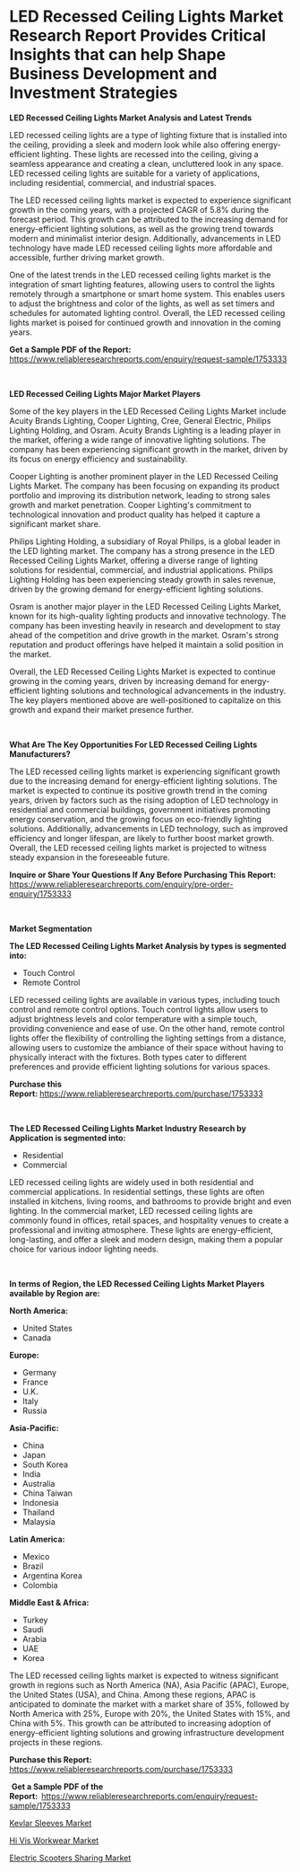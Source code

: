 <p><h1>LED Recessed Ceiling Lights Market Research Report Provides Critical Insights that can help Shape Business Development and Investment Strategies</h1></p><p><strong>LED Recessed Ceiling Lights Market Analysis and Latest Trends</strong></p>
<p><p>LED recessed ceiling lights are a type of lighting fixture that is installed into the ceiling, providing a sleek and modern look while also offering energy-efficient lighting. These lights are recessed into the ceiling, giving a seamless appearance and creating a clean, uncluttered look in any space. LED recessed ceiling lights are suitable for a variety of applications, including residential, commercial, and industrial spaces.</p><p>The LED recessed ceiling lights market is expected to experience significant growth in the coming years, with a projected CAGR of 5.8% during the forecast period. This growth can be attributed to the increasing demand for energy-efficient lighting solutions, as well as the growing trend towards modern and minimalist interior design. Additionally, advancements in LED technology have made LED recessed ceiling lights more affordable and accessible, further driving market growth.</p><p>One of the latest trends in the LED recessed ceiling lights market is the integration of smart lighting features, allowing users to control the lights remotely through a smartphone or smart home system. This enables users to adjust the brightness and color of the lights, as well as set timers and schedules for automated lighting control. Overall, the LED recessed ceiling lights market is poised for continued growth and innovation in the coming years.</p></p>
<p><strong>Get a Sample PDF of the Report:&nbsp;</strong> <a href="https://www.reliableresearchreports.com/enquiry/request-sample/1753333">https://www.reliableresearchreports.com/enquiry/request-sample/1753333</a></p>
<p>&nbsp;</p>
<p><strong>LED Recessed Ceiling Lights Major Market Players</strong></p>
<p><p>Some of the key players in the LED Recessed Ceiling Lights Market include Acuity Brands Lighting, Cooper Lighting, Cree, General Electric, Philips Lighting Holding, and Osram. Acuity Brands Lighting is a leading player in the market, offering a wide range of innovative lighting solutions. The company has been experiencing significant growth in the market, driven by its focus on energy efficiency and sustainability.</p><p>Cooper Lighting is another prominent player in the LED Recessed Ceiling Lights Market. The company has been focusing on expanding its product portfolio and improving its distribution network, leading to strong sales growth and market penetration. Cooper Lighting's commitment to technological innovation and product quality has helped it capture a significant market share.</p><p>Philips Lighting Holding, a subsidiary of Royal Philips, is a global leader in the LED lighting market. The company has a strong presence in the LED Recessed Ceiling Lights Market, offering a diverse range of lighting solutions for residential, commercial, and industrial applications. Philips Lighting Holding has been experiencing steady growth in sales revenue, driven by the growing demand for energy-efficient lighting solutions.</p><p>Osram is another major player in the LED Recessed Ceiling Lights Market, known for its high-quality lighting products and innovative technology. The company has been investing heavily in research and development to stay ahead of the competition and drive growth in the market. Osram's strong reputation and product offerings have helped it maintain a solid position in the market.</p><p>Overall, the LED Recessed Ceiling Lights Market is expected to continue growing in the coming years, driven by increasing demand for energy-efficient lighting solutions and technological advancements in the industry. The key players mentioned above are well-positioned to capitalize on this growth and expand their market presence further.</p></p>
<p>&nbsp;</p>
<p><strong>What Are The Key Opportunities For LED Recessed Ceiling Lights Manufacturers?</strong></p>
<p><p>The LED recessed ceiling lights market is experiencing significant growth due to the increasing demand for energy-efficient lighting solutions. The market is expected to continue its positive growth trend in the coming years, driven by factors such as the rising adoption of LED technology in residential and commercial buildings, government initiatives promoting energy conservation, and the growing focus on eco-friendly lighting solutions. Additionally, advancements in LED technology, such as improved efficiency and longer lifespan, are likely to further boost market growth. Overall, the LED recessed ceiling lights market is projected to witness steady expansion in the foreseeable future.</p></p>
<p><strong>Inquire or Share Your Questions If Any Before Purchasing This Report:</strong> <a href="https://www.reliableresearchreports.com/enquiry/pre-order-enquiry/1753333">https://www.reliableresearchreports.com/enquiry/pre-order-enquiry/1753333</a></p>
<p>&nbsp;</p>
<p><strong>Market Segmentation</strong></p>
<p><strong>The LED Recessed Ceiling Lights Market Analysis by types is segmented into:</strong></p>
<p><ul><li>Touch Control</li><li>Remote Control</li></ul></p>
<p><p>LED recessed ceiling lights are available in various types, including touch control and remote control options. Touch control lights allow users to adjust brightness levels and color temperature with a simple touch, providing convenience and ease of use. On the other hand, remote control lights offer the flexibility of controlling the lighting settings from a distance, allowing users to customize the ambiance of their space without having to physically interact with the fixtures. Both types cater to different preferences and provide efficient lighting solutions for various spaces.</p></p>
<p><strong>Purchase this Report:&nbsp;</strong><a href="https://www.reliableresearchreports.com/purchase/1753333">https://www.reliableresearchreports.com/purchase/1753333</a></p>
<p>&nbsp;</p>
<p><strong>The LED Recessed Ceiling Lights Market Industry Research by Application is segmented into:</strong></p>
<p><ul><li>Residential</li><li>Commercial</li></ul></p>
<p><p>LED recessed ceiling lights are widely used in both residential and commercial applications. In residential settings, these lights are often installed in kitchens, living rooms, and bathrooms to provide bright and even lighting. In the commercial market, LED recessed ceiling lights are commonly found in offices, retail spaces, and hospitality venues to create a professional and inviting atmosphere. These lights are energy-efficient, long-lasting, and offer a sleek and modern design, making them a popular choice for various indoor lighting needs.</p></p>
<p>&nbsp;</p>
<p><strong>In terms of Region, the LED Recessed Ceiling Lights Market Players available by Region are:</strong></p>
<p>
    <p> <strong> North America: </strong>
        <ul>
            <li>United States</li>
            <li>Canada</li>
        </ul>
        </p> 
    <p> <strong> Europe: </strong>
        <ul>
            <li>Germany</li>
            <li>France</li>
            <li>U.K.</li>
            <li>Italy</li>
            <li>Russia</li>
        </ul>
        </p> 
    <p> <strong> Asia-Pacific: </strong>
        <ul>
            <li>China</li>
            <li>Japan</li>
            <li>South Korea</li>
            <li>India</li>
            <li>Australia</li>
            <li>China Taiwan</li>
            <li>Indonesia</li>
            <li>Thailand</li>
            <li>Malaysia</li>
        </ul>
        </p> 
    <p> <strong> Latin America: </strong>
        <ul>
            <li>Mexico</li>
            <li>Brazil</li>
            <li>Argentina Korea</li>
            <li>Colombia</li>
        </ul>
        </p> 
    <p> <strong> Middle East & Africa: </strong>
        <ul>
            <li>Turkey</li>
            <li>Saudi</li>
            <li>Arabia</li>
            <li>UAE</li>
            <li>Korea</li>
        </ul>
    </p>
    </p>
<p><p>The LED recessed ceiling lights market is expected to witness significant growth in regions such as North America (NA), Asia Pacific (APAC), Europe, the United States (USA), and China. Among these regions, APAC is anticipated to dominate the market with a market share of 35%, followed by North America with 25%, Europe with 20%, the United States with 15%, and China with 5%. This growth can be attributed to increasing adoption of energy-efficient lighting solutions and growing infrastructure development projects in these regions.</p></p>
<p><strong>Purchase this Report: </strong><a href="https://www.reliableresearchreports.com/purchase/1753333">https://www.reliableresearchreports.com/purchase/1753333</a></p>
<p>&nbsp;<strong>Get a Sample PDF of the Report:&nbsp;&nbsp;</strong><a href="https://www.reliableresearchreports.com/enquiry/request-sample/1753333">https://www.reliableresearchreports.com/enquiry/request-sample/1753333</a></p>
<p><strong></strong></p>
<p><p><a href="https://github.com/nancykennedykellievqfqt2/Market-Research-Report-List-1/blob/main/kevlar-sleeves-market.md">Kevlar Sleeves Market</a></p><p><a href="https://github.com/seekum/Market-Research-Report-List-1/blob/main/hi-vis-workwear-market.md">Hi Vis Workwear Market</a></p><p><a href="https://iodized-pantydraco-05c.notion.site/Electric-Scooters-Sharing-Market-Provides-Detailed-Segmentation-of-this-Market-based-on-Type-Applic-3c37faa8b4fb4993bec874df23c1635b">Electric Scooters Sharing Market</a></p></p>